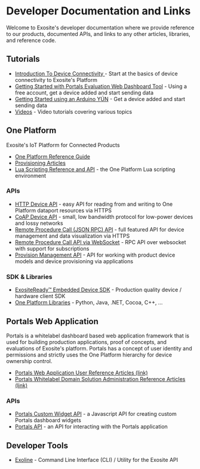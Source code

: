 # Developer Documentation and Links

Welcome to Exosite's developer documentation where we provide reference to our products, documented APIs, and links to any other articles, libraries, and reference code.


## Tutorials
* [Introduction To Device Connectivity ](/introduction) - Start at the basics of device connectivity to Exosite's Platform
* [Getting Started with Portals Evaluation Web Dashboard Tool](tutorials/get-started) - Using a free account, get a device added and start sending data
* [Getting Started using an Arduino YÚN](tutorials/get-started-arduinoyun/) - Get a device added and start sending data
* [Videos](videos/) - Video tutorials covering various topics

## One Platform
Exosite's IoT Platform for Connected Products
* [One Platform Reference Guide](oneplatform/)
* <a class="level-0" href="https://support.exosite.com/hc/en-us/articles/200308457" target="_blank">Provisioning Articles</a>
* [Lua Scripting Reference and API](scripting/) - the One Platform Lua scripting environment
### APIs
* [HTTP Device API](http/) - easy API for reading from and writing to One Platform dataport resources via HTTPS
* [CoAP Device API](coap/) - small, low bandwidth protocol for low-power devices and lossy networks
* [Remote Procedure Call (JSON RPC) API](rpc/) - full featured API for device management and data visualization via HTTPS
* [Remote Procedure Call API via WebSocket](websocket/) - RPC API over websocket with support for subscriptions
* [Provision Management API](provision/) - API for working with product device models and device provisioning via applications
### SDK & Libraries
* [ExositeReady™ Embedded Device SDK](exositeready/) - Production quality device / hardware client SDK
* [One Platform Libraries](https://github.com/exosite-labs) - Python, Java, .NET, Cocoa, C++, ...

## Portals Web Application
Portals is a whitelabel dashboard based web application framework that is used for building production applications, proof of concepts, and evaluations of Exosite's platform.  Portals has a concept of user identity and permissions and strictly uses the One Platform hierarchy for device ownership control.
* [Portals Web Application User Reference Articles (link)](https://support.exosite.com/hc/en-us/sections/200072708)
* [Portals Whitelabel Domain Solution Administration Reference Articles (link)](https://support.exosite.com/hc/en-us/sections/200054894)
### APIs
* [Portals Custom Widget API](widget/) - a Javascript API for creating custom Portals dashboard widgets
* [Portals API](portals/) - an API for interacting with the Portals application

## Developer Tools
* [Exoline](https://github.com/exosite/exoline/) - Command Line Interface (CLI) / Utility for the Exosite API
